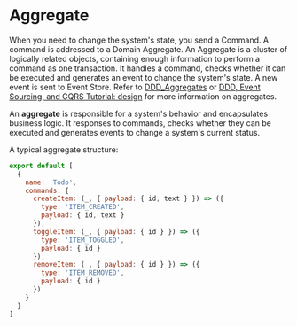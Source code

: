 # Aggregate

When you need to change the system's state, you send a Command. A command is addressed to a Domain Aggregate. An Aggregate is a cluster of logically related objects, containing enough information to perform a command as one transaction. It handles a command, checks whether it can be executed and generates an event to change the system's state. A new event is sent to Event Store. 
Refer to [DDD_Aggregates](https://martinfowler.com/bliki/DDD_Aggregate.html) or [DDD, Event Sourcing, and CQRS Tutorial: design](http://cqrs.nu/tutorial/cs/01-design) for more information on aggregates.

An **aggregate** is responsible for a system's behavior and encapsulates business logic. It responses to commands, checks whether they can be executed and generates events to change a system's current status.

A typical aggregate structure:

```js
export default [
  {
    name: 'Todo',
    commands: {
      createItem: (_, { payload: { id, text } }) => ({
        type: 'ITEM_CREATED',
        payload: { id, text }
      }),
      toggleItem: (_, { payload: { id } }) => ({
        type: 'ITEM_TOGGLED',
        payload: { id }
      }),
      removeItem: (_, { payload: { id } }) => ({
        type: 'ITEM_REMOVED',
        payload: { id }
      })
    }
  }
]
```